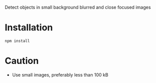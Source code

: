 Detect objects in small background blurred and close focused images
# Installation
`npm install`
# Caution
- Use small images, preferably less than 100 kB
